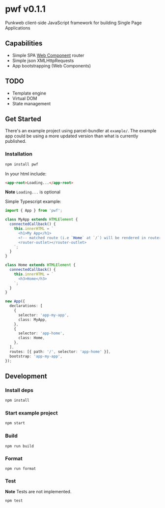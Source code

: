 # pwf v0.1.1

Punkweb client-side JavaScript framework for building Single Page Applications

## Capabilities

- Simple SPA [Web Component](https://developer.mozilla.org/en-US/docs/Web/Web_Components) router
- Simple json XMLHttpRequests
- App bootstrapping (Web Components)

## TODO

- Template engine
- Virtual DOM
- State management

## Get Started

There's an example project using parcel-bundler at `example/`. The example app
could be using a more updated version than what is currently published.

### Installation

```bash
npm install pwf
```

In your html include:

```html
<app-root>Loading...</app-root>
```

**Note** `Loading...` is optional

Simple Typescript example:

```typescript
import { App } from 'pwf';

class MyApp extends HTMLElement {
  connectedCallback() {
    this.innerHTML = `
      <h1>My App</h1>
      <!-- matched route (i.e `Home` at `/`) will be rendered in router-outlet! -->
      <router-outlet></router-outlet>
    `;
  }
}

class Home extends HTMLElement {
  connectedCallback() {
    this.innerHTML = `
      <h3>Home</h3>
    `;
  }
}

new App({
  declarations: [
    {
      selector: 'app-my-app',
      class: MyApp,
    },
    {
      selector: 'app-home',
      class: Home,
    },
  ],
  routes: [{ path: '/', selector: 'app-home' }],
  bootstrap: 'app-my-app',
});
```

## Development

### Install deps

```bash
npm install
```

### Start example project

```bash
npm start
```

### Build

```
npm run build
```

### Format

```
npm run format
```

### Test

**Note** Tests are not implemented.

```
npm test
```
